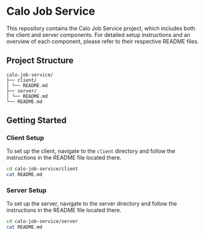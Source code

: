 # Calo Job Service

This repository contains the Calo Job Service project, which includes both the client and server components. For detailed setup instructions and an overview of each component, please refer to their respective README files.

## Project Structure

```plaintext
calo-job-service/
├── client/
│ └── README.md
├── server/
│ └── README.md
└── README.md
```

## Getting Started

### Client Setup

To set up the client, navigate to the `client` directory and follow the instructions in the README file located there.

```sh
cd calo-job-service/client
cat README.md
```

### Server Setup

To set up the server, navigate to the server directory and follow the instructions in the README file located there.

```sh
cd calo-job-service/server
cat README.md
```
